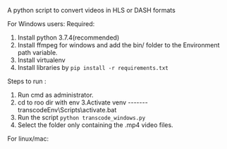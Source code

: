 A python script to convert videos in HLS or DASH formats 


For Windows users:
Required:
1. Install python 3.7.4(recommended)
2. Install ffmpeg for windows and add the bin/ folder to the Environment path variable.
3. Install virtualenv
4. Install libraries by ```pip install -r requirements.txt```

Steps to run :
1. Run cmd as administrator.
2. cd to roo dir with env
3.Activate venv ------- transcodeEnv\Scripts\activate.bat
4. Run the script ```python transcode_windows.py```
5. Select the folder only containing the .mp4 video files.


For linux/mac:
